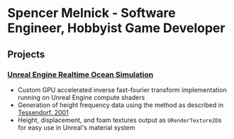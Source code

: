 # Spencer Melnick - Software Engineer, Hobbyist Game Developer

## Projects

### [Unreal Engine Realtime Ocean Simulation](https://github.com/spencer-melnick/VoidRoom/tree/OceanSim)

- Custom GPU accelerated inverse fast-fourier transform implementation running on Unreal Engine compute shaders
- Generation of height frequency data using the method as described in [Tessendorf, 2001](http://citeseerx.ist.psu.edu/viewdoc/download?doi=10.1.1.161.9102&rep=rep1&type=pdf)
- Height, displacement, and foam textures output as `URenderTexture2D`s for easy use in Unreal's material system

